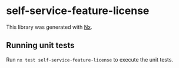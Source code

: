 # self-service-feature-license

This library was generated with [Nx](https://nx.dev).

## Running unit tests

Run `nx test self-service-feature-license` to execute the unit tests.

